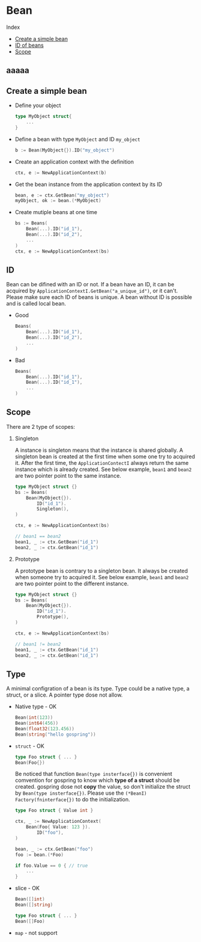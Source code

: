 # Bean

Index

* [Create a simple bean](#create-a-simple-bean)
* [ID of beans](#ID)
* [Scope](#scope)

## aaaaa

## Create a simple bean

* Define your object

    ```go
    type MyObject struct{
        ...
    }
    ```

* Define a bean with type ```MyObject``` and ID ```my_object```

    ```go
    b := Bean(MyObject{}).ID("my_object")
    ```

* Create an application context with the definition

    ```go
    ctx, e := NewApplicationContext(b)
    ```

* Get the bean instance from the application context by its ID

    ```go
    bean, e := ctx.GetBean("my_object")
    myObject, ok := bean.(*MyObject)
    ```

* Create mutiple beans at one time

    ```go
    bs := Beans(
        Bean(...).ID("id_1"),
        Bean(...).ID("id_2"),
        ...
    )
    ctx, e := NewApplicationContext(bs)
    ```

## ID

Bean can be difined with an ID or not. If a bean have an ID, it can be acquired by ```ApplicationContextI.GetBean("a_unique_id")```, or it can't. Please make sure each ID of beans is unique. A bean without ID is possible and is called local bean.

* Good

    ```go
    Beans(
        Bean(...).ID("id_1"),
        Bean(...).ID("id_2"),
        ...
    )
    ```

* Bad

    ```go
    Beans(
        Bean(...).ID("id_1"),
        Bean(...).ID("id_1"),
        ...
    )
    ```

## Scope

There are 2 type of scopes:

1. Singleton

    A instance is singleton means that the instance is shared globally. A singleton bean is created at the first time when some one try to acquired it. After the first time, the ```ApplicationContectI``` always return the same instance which is already created. See below example, ```bean1``` and ```bean2``` are two pointer point to the same instance.

    ```go
    type MyObject struct {}
    bs := Beans(
        Bean(MyObject{}).
            ID("id_1").
            Singleton(),
    )

    ctx, e := NewApplicationContext(bs)

    // bean1 == bean2
    bean1, _ := ctx.GetBean("id_1")
    bean2, _ := ctx.GetBean("id_1")
    ```

2. Prototype

    A prototype bean is contrary to a singleton bean. It always be created when someone try to acquired it. See below example, ```bean1``` and ```bean2``` are two pointer point to the different instance.

    ```go
    type MyObject struct {}
    bs := Beans(
        Bean(MyObject{}).
            ID("id_1").
            Prototype(),
    )

    ctx, e := NewApplicationContext(bs)

    // bean1 != bean2
    bean1, _ := ctx.GetBean("id_1")
    bean2, _ := ctx.GetBean("id_1")
    ```

## Type

A minimal configration of a bean is its type. Type could be a native type, a struct, or a slice. A pointer type dose not allow.

* Native type - OK

    ```go
    Bean(int(123))
    Bean(int64(456))
    Bean(float32(123.456))
    Bean(string("hello gospring"))
    ```
* ```struct``` - OK

    ```go
    type Foo struct { ... }
    Bean(Foo{})
    ```

    Be noticed that function ```Bean(type insterface{})``` is convenient comvention for gospring to know which **type of a struct** should be created. gospring dose not **copy** the value, so don't initialize the struct by ```Bean(type insterface{})```. Please use the ```(*BeanI) Factory(fninterface{})``` to do the initialization.

    ```go
    type Foo struct { Value int }

    ctx, _ := NewApplicationContext(
        Bean(Foo{ Value: 123 }).
            ID("foo"),
    )

    bean, _ := ctx.GetBean("foo")
    foo := bean.(*Foo)

    if foo.Value == 0 { // true
        ...
    }
    ```

* slice - OK

    ```go
    Bean([]int)
    Bean([]string)

    type Foo struct { ... }
    Bean([]Foo)
    ```

* ```map``` - not support